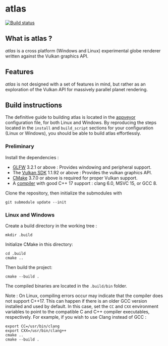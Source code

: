 # atlas

[![Build status](https://ci.appveyor.com/api/projects/status/9fh5xc7vxhvx8ba5?svg=true)](https://ci.appveyor.com/project/sguimmara/atlas)

## What is atlas ?
*atlas* is a cross platform (Windows and Linux) experimental globe renderer written against the Vulkan graphics API.

## Features
*atlas* is not designed with a set of features in mind, but rather as an exploration of the Vulkan API
for massively parallel planet rendering.

## Build instructions

The definitive guide to building atlas is located in the [appveyor](appveyor.yml) configuration file, for both Linux and Windows. By reproducing the steps located in the `install` and `build_script` sections for your configuration (Linux or Windows), you should be able to build atlas effortlessly.

### Preliminary
Install the dependencies :
* [GLFW](https://www.glfw.org/download.html) 3.2.1 or above : Provides windowing and peripheral support.
* The [Vulkan SDK](https://vulkan.lunarg.com/) 1.1.92 or above : Provides the vulkan graphics API.
* [CMake](https://cmake.org/download/) 3.7.0 or above is required for proper Vulkan support.
* A [compiler](https://en.cppreference.com/w/cpp/compiler_support#cpp17) with good C++ 17 support : clang 6.0, MSVC 15, or GCC 8.

Clone the repository, then initialize the submodules with

    git submodule update --init

### Linux and Windows
Create a build directory in the working tree :

    mkdir .build

Initialize CMake in this directory:

    cd .build
    cmake ..

Then build the project:

    cmake --build .

The compiled binaries are located in the `.build/bin` folder.

Note : On Linux, compiling errors occur may indicate that the compiler
does not support C++17. This can happen if there is an older
GCC version installed and used by default. In this case, set the
`CC` and `CXX` environment variables to point to the compatible C and C++
compiler executables, respectively. For example, if you wish to use Clang
instead of GCC :

    export CC=/usr/bin/clang
    export CXX=/usr/bin/clang++
    cmake ..
    cmake --build .
